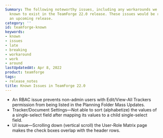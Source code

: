 ```yaml
---
Summary: The following noteworthy issues, including any workarounds we may have, are
  known to exist in the TeamForge 22.0 release. These issues would be resolved in
  an upcoming release.
category: ''
id: teamforge-known
keywords:
- known
- issues
- late
- breaking
- workaround
- work
- around
lastUpdatedAt: Apr 8, 2022
product: teamforge
tags:
- release_notes
title: Known Issues in TeamForge 22.0
---
```



* An RBAC issue prevents non-admin users with Edit/View-All Trackers permission from being listed in the Planning Folder Mass Updates. 
* Tracker/Document Settings—Not able to sort (alphabetize) the values of a single-select field after mapping its values to a child single-select field. 
* UI issue—Scrolling down (vertical scroll) the User-Role Matrix page makes the check boxes overlap with the header rows.

